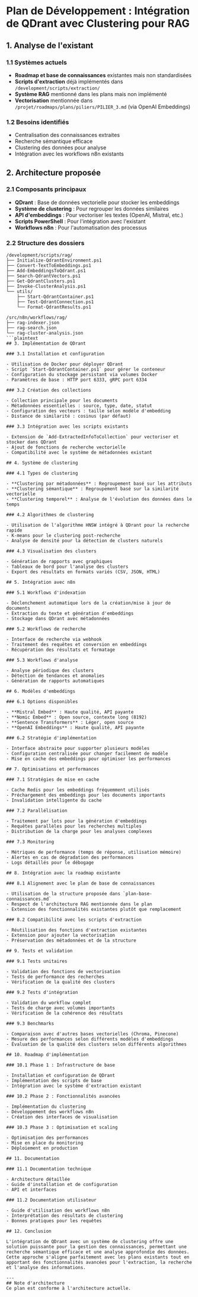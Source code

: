 # Plan de Développement : Intégration de QDrant avec Clustering pour RAG

## 1. Analyse de l'existant

### 1.1 Systèmes actuels

- **Roadmap et base de connaissances** existantes mais non standardisées
- **Scripts d'extraction** déjà implémentés dans `/development/scripts/extraction/`
- **Système RAG** mentionné dans les plans mais non implémenté
- **Vectorisation** mentionnée dans `/projet/roadmaps/plans/piliers/PILIER_3.md` (via OpenAI Embeddings)

### 1.2 Besoins identifiés

- Centralisation des connaissances extraites
- Recherche sémantique efficace
- Clustering des données pour analyse
- Intégration avec les workflows n8n existants

## 2. Architecture proposée

### 2.1 Composants principaux

- **QDrant** : Base de données vectorielle pour stocker les embeddings
- **Système de clustering** : Pour regrouper les données similaires
- **API d'embeddings** : Pour vectoriser les textes (OpenAI, Mistral, etc.)
- **Scripts PowerShell** : Pour l'intégration avec l'existant
- **Workflows n8n** : Pour l'automatisation des processus

### 2.2 Structure des dossiers

```plaintext
/development/scripts/rag/
├── Initialize-QdrantEnvironment.ps1
├── Convert-TextToEmbeddings.ps1
├── Add-EmbeddingsToQdrant.ps1
├── Search-QdrantVectors.ps1
├── Get-QdrantClusters.ps1
├── Invoke-ClusterAnalysis.ps1
└── utils/
    ├── Start-QdrantContainer.ps1
    ├── Test-QdrantConnection.ps1
    └── Format-QdrantResults.ps1

/src/n8n/workflows/rag/
├── rag-indexer.json
├── rag-search.json
└── rag-cluster-analysis.json
```plaintext
## 3. Implémentation de QDrant

### 3.1 Installation et configuration

- Utilisation de Docker pour déployer QDrant
- Script `Start-QdrantContainer.ps1` pour gérer le conteneur
- Configuration du stockage persistant via volumes Docker
- Paramètres de base : HTTP port 6333, gRPC port 6334

### 3.2 Création des collections

- Collection principale pour les documents
- Métadonnées essentielles : source, type, date, statut
- Configuration des vecteurs : taille selon modèle d'embedding
- Distance de similarité : cosinus (par défaut)

### 3.3 Intégration avec les scripts existants

- Extension de `Add-ExtractedInfoToCollection` pour vectoriser et stocker dans QDrant
- Ajout de fonctions de recherche vectorielle
- Compatibilité avec le système de métadonnées existant

## 4. Système de clustering

### 4.1 Types de clustering

- **Clustering par métadonnées** : Regroupement basé sur les attributs
- **Clustering sémantique** : Regroupement basé sur la similarité vectorielle
- **Clustering temporel** : Analyse de l'évolution des données dans le temps

### 4.2 Algorithmes de clustering

- Utilisation de l'algorithme HNSW intégré à QDrant pour la recherche rapide
- K-means pour le clustering post-recherche
- Analyse de densité pour la détection de clusters naturels

### 4.3 Visualisation des clusters

- Génération de rapports avec graphiques
- Tableaux de bord pour l'analyse des clusters
- Export des résultats en formats variés (CSV, JSON, HTML)

## 5. Intégration avec n8n

### 5.1 Workflows d'indexation

- Déclenchement automatique lors de la création/mise à jour de documents
- Extraction du texte et génération d'embeddings
- Stockage dans QDrant avec métadonnées

### 5.2 Workflows de recherche

- Interface de recherche via webhook
- Traitement des requêtes et conversion en embeddings
- Récupération des résultats et formatage

### 5.3 Workflows d'analyse

- Analyse périodique des clusters
- Détection de tendances et anomalies
- Génération de rapports automatiques

## 6. Modèles d'embeddings

### 6.1 Options disponibles

- **Mistral Embed** : Haute qualité, API payante
- **Nomic Embed** : Open source, contexte long (8192)
- **Sentence Transformers** : Léger, open source
- **OpenAI Embeddings** : Haute qualité, API payante

### 6.2 Stratégie d'implémentation

- Interface abstraite pour supporter plusieurs modèles
- Configuration centralisée pour changer facilement de modèle
- Mise en cache des embeddings pour optimiser les performances

## 7. Optimisations et performances

### 7.1 Stratégies de mise en cache

- Cache Redis pour les embeddings fréquemment utilisés
- Préchargement des embeddings pour les documents importants
- Invalidation intelligente du cache

### 7.2 Parallélisation

- Traitement par lots pour la génération d'embeddings
- Requêtes parallèles pour les recherches multiples
- Distribution de la charge pour les analyses complexes

### 7.3 Monitoring

- Métriques de performance (temps de réponse, utilisation mémoire)
- Alertes en cas de dégradation des performances
- Logs détaillés pour le débogage

## 8. Intégration avec la roadmap existante

### 8.1 Alignement avec le plan de base de connaissances

- Utilisation de la structure proposée dans `plan-base-connaissances.md`
- Respect de l'architecture RAG mentionnée dans le plan
- Extension des fonctionnalités existantes plutôt que remplacement

### 8.2 Compatibilité avec les scripts d'extraction

- Réutilisation des fonctions d'extraction existantes
- Extension pour ajouter la vectorisation
- Préservation des métadonnées et de la structure

## 9. Tests et validation

### 9.1 Tests unitaires

- Validation des fonctions de vectorisation
- Tests de performance des recherches
- Vérification de la qualité des clusters

### 9.2 Tests d'intégration

- Validation du workflow complet
- Tests de charge avec volumes importants
- Vérification de la cohérence des résultats

### 9.3 Benchmarks

- Comparaison avec d'autres bases vectorielles (Chroma, Pinecone)
- Mesure des performances selon différents modèles d'embeddings
- Évaluation de la qualité des clusters selon différents algorithmes

## 10. Roadmap d'implémentation

### 10.1 Phase 1 : Infrastructure de base

- Installation et configuration de QDrant
- Implémentation des scripts de base
- Intégration avec le système d'extraction existant

### 10.2 Phase 2 : Fonctionnalités avancées

- Implémentation du clustering
- Développement des workflows n8n
- Création des interfaces de visualisation

### 10.3 Phase 3 : Optimisation et scaling

- Optimisation des performances
- Mise en place du monitoring
- Déploiement en production

## 11. Documentation

### 11.1 Documentation technique

- Architecture détaillée
- Guide d'installation et de configuration
- API et interfaces

### 11.2 Documentation utilisateur

- Guide d'utilisation des workflows n8n
- Interprétation des résultats de clustering
- Bonnes pratiques pour les requêtes

## 12. Conclusion

L'intégration de QDrant avec un système de clustering offre une solution puissante pour la gestion des connaissances, permettant une recherche sémantique efficace et une analyse approfondie des données. Cette approche s'aligne parfaitement avec les plans existants tout en apportant des fonctionnalités avancées pour l'extraction, la recherche et l'analyse des informations.

---
## Note d'architecture
Ce plan est conforme à l'architecture actuelle.
